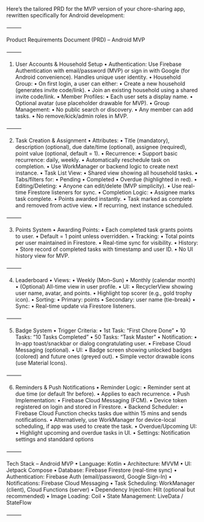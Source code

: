 Here’s the tailored PRD for the MVP version of your chore-sharing app, rewritten specifically for Android development:

⸻

Product Requirements Document (PRD) – Android MVP

⸻

1. User Accounts & Household Setup
	•	Authentication: Use Firebase Authentication with email/password (MVP) or sign in with Google (for Android convenience). Handles unique user identity.
	•	Household Group:
	•	On first login, a user can either:
	•	Create a new household (generates invite code/link).
	•	Join an existing household using a shared invite code/link.
	•	Member Profiles:
	•	Each user sets a display name.
	•	Optional avatar (use placeholder drawable for MVP).
	•	Group Management:
	•	No public search or discovery.
	•	Any member can add tasks.
	•	No remove/kick/admin roles in MVP.

⸻

2. Task Creation & Assignment
	•	Attributes:
	•	Title (mandatory), description (optional), due date/time (optional), assignee (required), point value (optional, default = 1).
	•	Recurrence:
	•	Support basic recurrence: daily, weekly.
	•	Automatically reschedule task on completion.
	•	Use WorkManager or backend logic to create next instance.
	•	Task List View:
	•	Shared view showing all household tasks.
	•	Tabs/filters for:
	•	Pending
	•	Completed
	•	Overdue (highlighted in red).
	•	Editing/Deleting:
	•	Anyone can edit/delete (MVP simplicity).
	•	Use real-time Firestore listeners for sync.
	•	Completion Logic:
	•	Assignee marks task complete.
	•	Points awarded instantly.
	•	Task marked as complete and removed from active view.
	•	If recurring, next instance scheduled.

⸻

3. Points System
	•	Awarding Points:
	•	Each completed task grants points to user.
	•	Default = 1 point unless overridden.
	•	Tracking:
	•	Total points per user maintained in Firestore.
	•	Real-time sync for visibility.
	•	History:
	•	Store record of completed tasks with timestamp and user ID.
	•	No UI history view for MVP.

⸻

4. Leaderboard
	•	Views:
	•	Weekly (Mon–Sun)
	•	Monthly (calendar month)
	•	(Optional) All-time view in user profile.
	•	UI:
	•	RecyclerView showing user name, avatar, and points.
	•	Highlight top scorer (e.g., gold trophy icon).
	•	Sorting:
	•	Primary: points
	•	Secondary: user name (tie-break)
	•	Sync:
	•	Real-time update via Firestore listeners.

⸻

5. Badge System
	•	Trigger Criteria:
	•	1st Task: “First Chore Done”
	•	10 Tasks: “10 Tasks Completed”
	•	50 Tasks: “Task Master”
	•	Notification:
	•	In-app toast/snackbar or dialog congratulating user.
	•	Firebase Cloud Messaging (optional).
	•	UI:
	•	Badge screen showing unlocked badges (colored) and future ones (greyed out).
	•	Simple vector drawable icons (use Material Icons).

⸻

6. Reminders & Push Notifications
	•	Reminder Logic:
	•	Reminder sent at due time (or default 1hr before).
	•	Applies to each recurrence.
	•	Push Implementation:
	•	Firebase Cloud Messaging (FCM).
	•	Device token registered on login and stored in Firestore.
	•	Backend Scheduler:
	•	Firebase Cloud Function checks tasks due within 15 mins and sends notifications.
	•	Alternatively, use WorkManager for device-local scheduling, if app was used to create the task.
	•	Overdue/Upcoming UI:
	•	Highlight upcoming and overdue tasks in UI.
	•	Settings: Notification settings and standdard options

⸻

Tech Stack – Android MVP
	•	Language: Kotlin
	•	Architecture: MVVM
	•	UI: Jetpack Compose
	•	Database: Firebase Firestore (real-time sync)
	•	Authentication: Firebase Auth (email/password, Google Sign-In)
	•	Notifications: Firebase Cloud Messaging
	•	Task Scheduling: WorkManager (client), Cloud Functions (server)
	•	Dependency Injection: Hilt (optional but recommended)
	•	Image Loading: Coil
	•	State Management: LiveData / StateFlow

⸻


